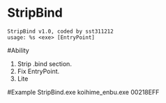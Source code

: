 # StripBind
	StripBind v1.0, coded by sst311212
	usage: %s <exe> [EntryPoint]
	
#Ability
  1. Strip .bind section.
  2. Fix EntryPoint.
  3. Lite
	
#Example
  StripBind.exe koihime_enbu.exe 00218EFF
